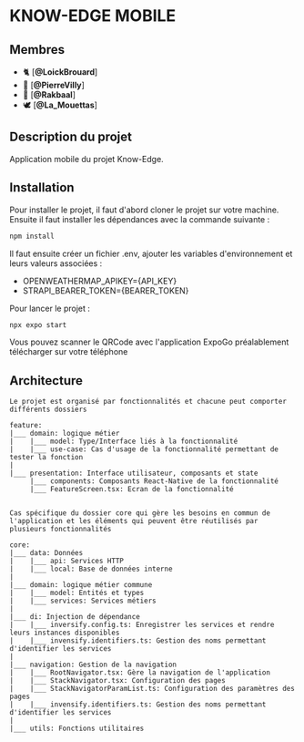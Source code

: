 # KNOW-EDGE MOBILE

## Membres

- 🐈 [**@LoickBrouard**]
- 🦞 [**@PierreVilly**]
- 🦖 [**@Rakbaal**]
- 🕊️ [**@La_Mouettas**]

## Description du projet

Application mobile du projet Know-Edge.

## Installation
Pour installer le projet, il faut d'abord cloner le projet sur votre machine. Ensuite il faut installer les dépendances avec la commande suivante : 
```bash
npm install
```

Il faut ensuite créer un fichier .env, ajouter les variables d'environnement et leurs valeurs associées : 

  - OPENWEATHERMAP_APIKEY={API_KEY}
  - STRAPI_BEARER_TOKEN={BEARER_TOKEN}

Pour lancer le projet : 
```bash
npx expo start
```

Vous pouvez scanner le QRCode avec l'application ExpoGo préalablement télécharger sur votre téléphone

## Architecture

    Le projet est organisé par fonctionnalités et chacune peut comporter différents dossiers

    feature: 
    |___ domain: logique métier
    |    |___ model: Type/Interface liés à la fonctionnalité
    |    |___ use-case: Cas d'usage de la fonctionnalité permettant de tester la fonction
    |
    |___ presentation: Interface utilisateur, composants et state
         |___ components: Composants React-Native de la fonctionnalité
         |___ FeatureScreen.tsx: Ecran de la fonctionnalité


    Cas spécifique du dossier core qui gère les besoins en commun de l'application et les éléments qui peuvent être réutilisés par plusieurs fonctionnalités

    core:
    |___ data: Données
    |    |___ api: Services HTTP
    |    |___ local: Base de données interne
    |
    |___ domain: logique métier commune
    |    |___ model: Entités et types
    |    |___ services: Services métiers
    |
    |___ di: Injection de dépendance
    |    |___ inversify.config.ts: Enregistrer les services et rendre leurs instances disponibles
    |    |___ invensify.identifiers.ts: Gestion des noms permettant d'identifier les services
    |
    |___ navigation: Gestion de la navigation
    |    |___ RootNavigator.tsx: Gère la navigation de l'application
    |    |___ StackNavigator.tsx: Configuration des pages
    |    |___ StackNavigatorParamList.ts: Configuration des paramètres des pages
    |    |___ invensify.identifiers.ts: Gestion des noms permettant d'identifier les services
    |
    |___ utils: Fonctions utilitaires